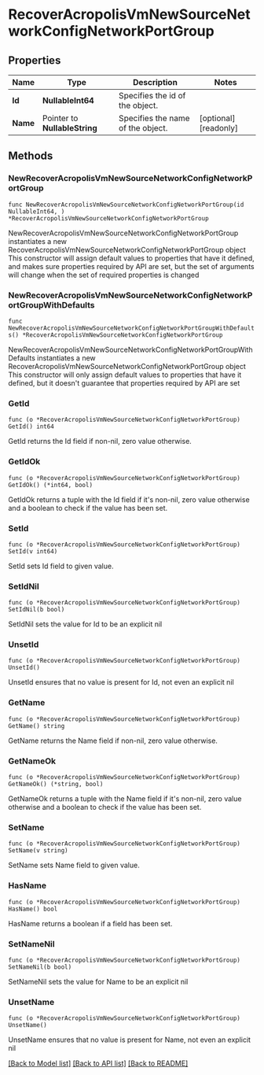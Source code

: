 # RecoverAcropolisVmNewSourceNetworkConfigNetworkPortGroup

## Properties

Name | Type | Description | Notes
------------ | ------------- | ------------- | -------------
**Id** | **NullableInt64** | Specifies the id of the object. | 
**Name** | Pointer to **NullableString** | Specifies the name of the object. | [optional] [readonly] 

## Methods

### NewRecoverAcropolisVmNewSourceNetworkConfigNetworkPortGroup

`func NewRecoverAcropolisVmNewSourceNetworkConfigNetworkPortGroup(id NullableInt64, ) *RecoverAcropolisVmNewSourceNetworkConfigNetworkPortGroup`

NewRecoverAcropolisVmNewSourceNetworkConfigNetworkPortGroup instantiates a new RecoverAcropolisVmNewSourceNetworkConfigNetworkPortGroup object
This constructor will assign default values to properties that have it defined,
and makes sure properties required by API are set, but the set of arguments
will change when the set of required properties is changed

### NewRecoverAcropolisVmNewSourceNetworkConfigNetworkPortGroupWithDefaults

`func NewRecoverAcropolisVmNewSourceNetworkConfigNetworkPortGroupWithDefaults() *RecoverAcropolisVmNewSourceNetworkConfigNetworkPortGroup`

NewRecoverAcropolisVmNewSourceNetworkConfigNetworkPortGroupWithDefaults instantiates a new RecoverAcropolisVmNewSourceNetworkConfigNetworkPortGroup object
This constructor will only assign default values to properties that have it defined,
but it doesn't guarantee that properties required by API are set

### GetId

`func (o *RecoverAcropolisVmNewSourceNetworkConfigNetworkPortGroup) GetId() int64`

GetId returns the Id field if non-nil, zero value otherwise.

### GetIdOk

`func (o *RecoverAcropolisVmNewSourceNetworkConfigNetworkPortGroup) GetIdOk() (*int64, bool)`

GetIdOk returns a tuple with the Id field if it's non-nil, zero value otherwise
and a boolean to check if the value has been set.

### SetId

`func (o *RecoverAcropolisVmNewSourceNetworkConfigNetworkPortGroup) SetId(v int64)`

SetId sets Id field to given value.


### SetIdNil

`func (o *RecoverAcropolisVmNewSourceNetworkConfigNetworkPortGroup) SetIdNil(b bool)`

 SetIdNil sets the value for Id to be an explicit nil

### UnsetId
`func (o *RecoverAcropolisVmNewSourceNetworkConfigNetworkPortGroup) UnsetId()`

UnsetId ensures that no value is present for Id, not even an explicit nil
### GetName

`func (o *RecoverAcropolisVmNewSourceNetworkConfigNetworkPortGroup) GetName() string`

GetName returns the Name field if non-nil, zero value otherwise.

### GetNameOk

`func (o *RecoverAcropolisVmNewSourceNetworkConfigNetworkPortGroup) GetNameOk() (*string, bool)`

GetNameOk returns a tuple with the Name field if it's non-nil, zero value otherwise
and a boolean to check if the value has been set.

### SetName

`func (o *RecoverAcropolisVmNewSourceNetworkConfigNetworkPortGroup) SetName(v string)`

SetName sets Name field to given value.

### HasName

`func (o *RecoverAcropolisVmNewSourceNetworkConfigNetworkPortGroup) HasName() bool`

HasName returns a boolean if a field has been set.

### SetNameNil

`func (o *RecoverAcropolisVmNewSourceNetworkConfigNetworkPortGroup) SetNameNil(b bool)`

 SetNameNil sets the value for Name to be an explicit nil

### UnsetName
`func (o *RecoverAcropolisVmNewSourceNetworkConfigNetworkPortGroup) UnsetName()`

UnsetName ensures that no value is present for Name, not even an explicit nil

[[Back to Model list]](../README.md#documentation-for-models) [[Back to API list]](../README.md#documentation-for-api-endpoints) [[Back to README]](../README.md)



